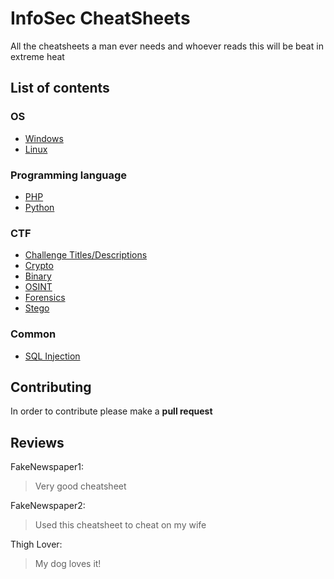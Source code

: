 # InfoSec CheatSheets
All the cheatsheets a man ever needs and whoever reads this will be beat in extreme heat

## List of contents

### OS
- [Windows](https://github.com/PinkDraconian/InfoSecCheatSheets/tree/master/windows)
- [Linux](https://github.com/PinkDraconian/InfoSecCheatSheets/tree/master/linux)

### Programming language
- [PHP](https://github.com/PinkDraconian/InfoSecCheatSheets/tree/master/php)
- [Python](https://github.com/PinkDraconian/InfoSecCheatSheets/tree/master/python)

### CTF
- [Challenge Titles/Descriptions](https://github.com/PinkDraconian/InfoSecCheatSheets/tree/master/challenge%20titles-descriptions)
- [Crypto](https://github.com/PinkDraconian/InfoSecCheatSheets/tree/master/crypto)
- [Binary](https://github.com/PinkDraconian/InfoSecCheatSheets/tree/master/binary)
- [OSINT](https://github.com/PinkDraconian/InfoSecCheatSheets/tree/master/OSINT)
- [Forensics](https://github.com/PinkDraconian/InfoSecCheatSheets/tree/master/forensics)
- [Stego](https://github.com/PinkDraconian/InfoSecCheatSheets/tree/master/stego)

### Common
- [SQL Injection](https://github.com/PinkDraconian/InfoSecCheatSheets/tree/master/SQLinjection)

## Contributing
In order to contribute please make a **pull request**

## Reviews
FakeNewspaper1:
> Very good cheatsheet

FakeNewspaper2:
> Used this cheatsheet to cheat on my wife

Thigh Lover:
> My dog loves it!
